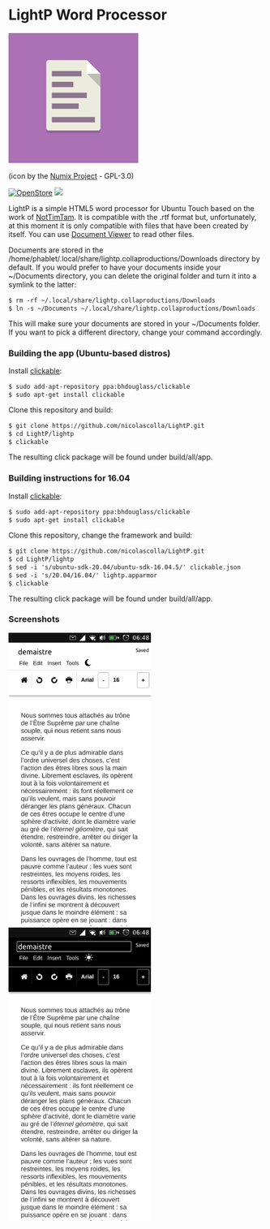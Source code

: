 # LightP Word Processor

![](logo.png)

(icon by the [Numix Project](https://github.com/numixproject/numix-icon-theme-square) - GPL-3.0)

[![OpenStore](https://open-store.io/badges/en_US.png)](https://open-store.io/app/lightp.collaproductions)
[![](https://i.imgur.com/KIipzE8.png)](https://t.me/collaproductions)

LightP is a simple HTML5 word processor for Ubuntu Touch based on the work of [NotTimTam](https://github.com/NotTimTam/LightP). It is compatible with the .rtf format but, unfortunately, at this moment it is only compatible with files that have been created by itself. You can use [Document Viewer](https://open-store.io/app/com.ubuntu.docviewer) to read other files.

Documents are stored in the /home/phablet/.local/share/lightp.collaproductions/Downloads directory by default. If you would prefer to have your documents inside your ~/Documents directory, you can delete the original folder and turn it into a symlink to the latter:

```
$ rm -rf ~/.local/share/lightp.collaproductions/Downloads
$ ln -s ~/Documents ~/.local/share/lightp.collaproductions/Downloads
```

This will make sure your documents are stored in your ~/Documents folder. If you want to pick a different directory, change your command accordingly.

### Building the app (Ubuntu-based distros)

Install [clickable](https://clickable-ut.dev/en/latest/install.html):

```
$ sudo add-apt-repository ppa:bhdouglass/clickable
$ sudo apt-get install clickable
```

Clone this repository and build:

```
$ git clone https://github.com/nicolascolla/LightP.git
$ cd LightP/lightp
$ clickable
```

The resulting click package will be found under build/all/app.

### Building instructions for 16.04

Install [clickable](https://clickable-ut.dev/en/latest/install.html):

```
$ sudo add-apt-repository ppa:bhdouglass/clickable
$ sudo apt-get install clickable
```

Clone this repository, change the framework and build:

```
$ git clone https://github.com/nicolascolla/LightP.git
$ cd LightP/lightp
$ sed -i 's/ubuntu-sdk-20.04/ubuntu-sdk-16.04.5/' clickable.json
$ sed -i 's/20.04/16.04/' lightp.apparmor
$ clickable
```

The resulting click package will be found under build/all/app.

### Screenshots

![](screenshot2.png) ![](screenshot3.png)
